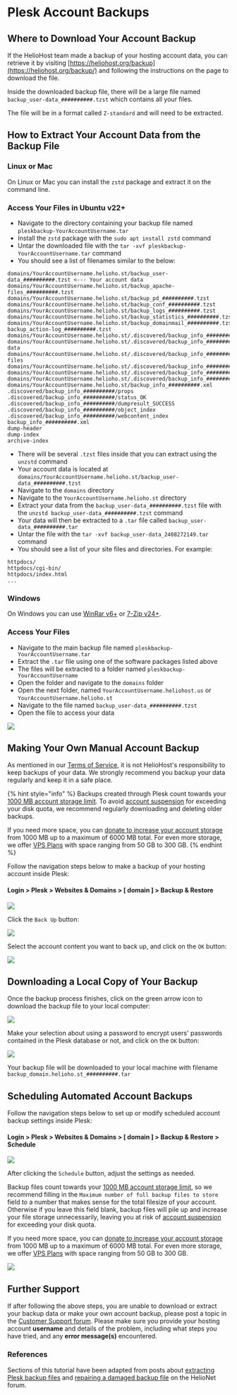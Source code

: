 # Plesk Account Backups

## Where to Download Your Account Backup

If the HelioHost team made a backup of your hosting account data, you can retrieve it by visiting [https://heliohost.org/backup](https://heliohost.org/backup/) and following the instructions on the page to download the file.

Inside the downloaded backup file, there will be a large file named `backup_user-data_##########.tzst` which contains all your files.  

The file will be in a format called `Z-standard` and will need to be extracted.

## How to Extract Your Account Data from the Backup File

### Linux or Mac

On Linux or Mac you can install the `zstd` package and extract it on the command line. 

### Access Your Files in Ubuntu v22+

* Navigate to the directory containing your backup file named `pleskbackup-YourAccountUsername.tar`
* Install the `zstd` package with the `sudo apt install zstd` command 
* Untar the downloaded file with the `tar -xvf pleskbackup-YourAccountUsername.tar` command
* You should see a list of filenames similar to the below: 
```text
domains/YourAccountUsername.helioho.st/backup_user-data_##########.tzst <--- Your account data
domains/YourAccountUsername.helioho.st/backup_apache-files_##########.tzst
domains/YourAccountUsername.helioho.st/backup_pd_##########.tzst
domains/YourAccountUsername.helioho.st/backup_conf_##########.tzst
domains/YourAccountUsername.helioho.st/backup_logs_##########.tzst
domains/YourAccountUsername.helioho.st/backup_statistics_##########.tzst
domains/YourAccountUsername.helioho.st/backup_domainmail_##########.tzst
backup_action-log_##########.tzst
domains/YourAccountUsername.helioho.st/.discovered/backup_info_##########/props
domains/YourAccountUsername.helioho.st/.discovered/backup_info_##########/cid_user-data
domains/YourAccountUsername.helioho.st/.discovered/backup_info_##########/cid_apache-files
domains/YourAccountUsername.helioho.st/.discovered/backup_info_##########/cid_domainmail_472
domains/YourAccountUsername.helioho.st/.discovered/backup_info_##########/status_OK
domains/YourAccountUsername.helioho.st/.discovered/backup_info_##########/object_index
domains/YourAccountUsername.helioho.st/backup_info_##########.xml
.discovered/backup_info_##########/props
.discovered/backup_info_##########/status_OK
.discovered/backup_info_##########/dumpresult_SUCCESS
.discovered/backup_info_##########/object_index
.discovered/backup_info_##########/webcontent_index
backup_info_##########.xml
dump-header
dump-index
archive-index
```
* There will be several `.tzst` files inside that you can extract using the `unzstd` command
* Your account data is located at `domains/YourAccountUsername.helioho.st/backup_user-data_##########.tzst`
* Navigate to the `domains` directory
* Navigate to the `YourAccountUsername.helioho.st` directory
* Extract your data from the `backup_user-data_##########.tzst` file with the `unzstd backup_user-data_##########.tzst` command 
* Your data will then be extracted to a `.tar` file called `backup_user-data_##########.tar`
* Untar the file with the `tar -xvf backup_user-data_2408272149.tar` command
* You should see a list of your site files and directories. For example: 
```text
httpdocs/
httpdocs/cgi-bin/
httpdocs/index.html
...
```

### Windows 

On Windows you can use [WinRar v6+](https://www.win-rar.com/) or [7-Zip v24+](https://www.7-zip.org/).

### Access Your Files

* Navigate to the main backup file named `pleskbackup-YourAccountUsername.tar`
* Extract the `.tar` file using one of the software packages listed above
* The files will be extracted to a folder named `pleskbackup-YourAccountUsername`
* Open the folder and navigate to the `domains` folder
* Open the next folder, named `YourAccountUsername.heliohost.us` or `YourAccountUsername.helioho.st`
* Navigate to the file named `backup_user-data_##########.tzst` 
* Open the file to access your data

![](../../.gitbook/assets/extract-plesk-backup-file.png)

## Making Your Own Manual Account Backup

As mentioned in our [Terms of Service](../../hosting/terms.md), it is not HelioHost's responsibility to keep backups of your data. We strongly recommend you backup your data regularly and keep it in a safe place.

{% hint style="info" %}
Backups created through Plesk count towards your [1000 MB account storage limit](../../features/storage.md). To avoid [account suspension](../../accounts/suspension-policy.md) for exceeding your disk quota, we recommend regularly downloading and deleting older backups.

If you need more space, you can [donate to increase your account storage](../../accounts/donation-increase-storage.md) from 1000 MB up to a maximum of 6000 MB total. For even more storage, we offer [VPS Plans](https://heliohost.org/vps/) with space ranging from 50 GB to 300 GB.
{% endhint %}

Follow the navigation steps below to make a backup of your hosting account inside Plesk:

#### Login > Plesk > Websites & Domains > [ domain ] > Backup & Restore

![](../../.gitbook/assets/plesk-make-account-backup.png)

Click the `Back Up` button:

![](../../.gitbook/assets/plesk-make-account-backup-2.png)

Select the account content you want to back up, and click on the `OK` button:

![](../../.gitbook/assets/plesk-select-backup-content.png)

## Downloading a Local Copy of Your Backup

Once the backup process finishes, click on the green arrow icon to download the backup file to your local computer:

![](../../.gitbook/assets/plesk-download-backup-file.png)

Make your selection about using a password to encrypt users' passwords contained in the Plesk database or not, and click on the `OK` button:

![](../../.gitbook/assets/plesk-download-backup-file-2.png)

Your backup file will be downloaded to your local machine with filename `backup_domain.helioho.st_##########.tar`

## Scheduling Automated Account Backups

Follow the navigation steps below to set up or modify scheduled account backup settings inside Plesk:

#### Login > Plesk > Websites & Domains > [ domain ] > Backup & Restore > Schedule

![](../../.gitbook/assets/plesk-schedule-account-backup.png)

After clicking the `Schedule` button, adjust the settings as needed.

Backup files count towards your [1000 MB account storage limit](../../features/storage.md), so we recommend filling in the `Maximum number of full backup files to store` field to a number that makes sense for the total filesize of your account. Otherwise if you leave this field blank, backup files will pile up and increase your file storage unnecessarily, leaving you at risk of [account suspension](../../accounts/suspension-policy.md) for exceeding your disk quota.

If you need more space, you can [donate to increase your account storage](../../accounts/donation-increase-storage.md) from 1000 MB up to a maximum of 6000 MB total. For even more storage, we offer [VPS Plans](https://heliohost.org/vps/) with space ranging from 50 GB to 300 GB.

![](../../.gitbook/assets/plesk-max-number-of-backups.png)

## Further Support

If after following the above steps, you are unable to download or extract your backup data or make your own account backup, please post a topic in the [Customer Support forum](https://helionet.org/index/forum/45-customer-service/?do=add). Please make sure you provide your hosting account **username** and details of the problem, including what steps you have tried, and any **error message(s)** encountered.

### References

Sections of this tutorial have been adapted from posts about [extracting Plesk backup files](https://helionet.org/index/topic/58777-solved-suspended-account/#comment-260423) and [repairing a damaged backup file](https://helionet.org/index/topic/61744-solved-unable-to-restore-backup-in-plesk/#comment-275392) on the HelioNet forum.